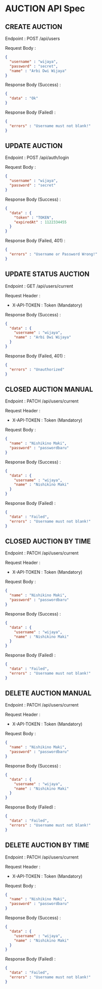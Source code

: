 # AUCTION API Spec

## CREATE AUCTION

Endpoint : POST /api/users

Request Body :

```json
{
  "username" : "wijaya",
  "password" : "secret",
  "name" : "Arbi Dwi Wijaya"
}
```

Response Body (Success) :

```json
{
  "data" : "Ok"
}
```

Response Body (Failed) :

```json
{
  "errors" : "Username must not blank!"
}
```

## UPDATE AUCTION

Endpoint : POST /api/auth/login

Request Body :

```json
{
  "username" : "wijaya",
  "password" : "secret"
}
```

Response Body (Success) :

```json
{
  "data" : {
    "token" : "TOKEN",
    "expiredAt" : 1122334455
  }
}
```

Response Body (Failed, 401) :

```json
{
  "errors" : "Username or Password Wrong!"
}
```

## UPDATE STATUS AUCTION

Endpoint : GET /api/users/current

Request Header :

- X-API-TOKEN : Token (Mandatory)

Response Body (Success) :

```json
{
  "data" : {
    "username" : "wijaya",
    "name" : "Arbi Dwi Wijaya"
  }
}
```

Response Body (Failed, 401) :

```json
{
  "errors" : "Unauthorized"
}
```

## CLOSED AUCTION MANUAL

Endpoint : PATCH /api/users/current

Request Header :

- X-API-TOKEN : Token (Mandatory)

Request Body :

```json
{
  "name" : "Nishikino Maki",
  "password" : "passwordbaru"
}
```

Response Body (Success) :

```json
{
  "data" : {
    "username" : "wijaya",
    "name" : "Nishikino Maki"
  }
}
```

Response Body (Failed) :

```json
{
  "data" : "Failed",
  "errors" : "Username must not blank!"
}
```

## CLOSED AUCTION BY TIME

Endpoint : PATCH /api/users/current

Request Header :

- X-API-TOKEN : Token (Mandatory)

Request Body :

```json
{
  "name" : "Nishikino Maki",
  "password" : "passwordbaru"
}
```

Response Body (Success) :

```json
{
  "data" : {
    "username" : "wijaya",
    "name" : "Nishikino Maki"
  }
}
```

Response Body (Failed) :

```json
{
  "data" : "Failed",
  "errors" : "Username must not blank!"
}
```

## DELETE AUCTION MANUAL

Endpoint : PATCH /api/users/current

Request Header :

- X-API-TOKEN : Token (Mandatory)

Request Body :

```json
{
  "name" : "Nishikino Maki",
  "password" : "passwordbaru"
}
```

Response Body (Success) :

```json
{
  "data" : {
    "username" : "wijaya",
    "name" : "Nishikino Maki"
  }
}
```

Response Body (Failed) :

```json
{
  "data" : "Failed",
  "errors" : "Username must not blank!"
}
```

## DELETE AUCTION BY TIME

Endpoint : PATCH /api/users/current

Request Header :

- X-API-TOKEN : Token (Mandatory)

Request Body :

```json
{
  "name" : "Nishikino Maki",
  "password" : "passwordbaru"
}
```

Response Body (Success) :

```json
{
  "data" : {
    "username" : "wijaya",
    "name" : "Nishikino Maki"
  }
}
```

Response Body (Failed) :

```json
{
  "data" : "Failed",
  "errors" : "Username must not blank!"
}
```